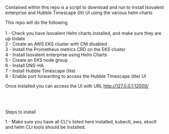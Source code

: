 Contained within this repo is a script to download and run to install Isovalent enterprise and Hubble Timescape (lit) UI using the various helm charts

This repo will do the following <br /> 
<br /> 
1 - Check you have Isovalent Helm charts installed, and make sure they are up todate <br /> 
2 - Create an AWS EKS cluster with CNI disabled<br /> 
3 - Install the Prometheus metrics CRD on the EKS cluster<br /> 
4 - Install Isovalent enterprise using Helm Charts<br /> 
5 - Create an EKS node group<br /> 
6 - Install DNS-HA<br /> 
7 - Install Hubble Timescape (lite)<br /> 
8 - Enable port forwarding to access the Hubble Timescape (lite) UI<br /> 

Once installed you can access the UI with URL http://127.0.0.1:12000/<br /> 
<br />
<br /> 
<br /> 

Steps to install

1 - Make sure you have all CLI's listed here installed, kubectl, aws, eksctl and helm CLI tools should be installed.

